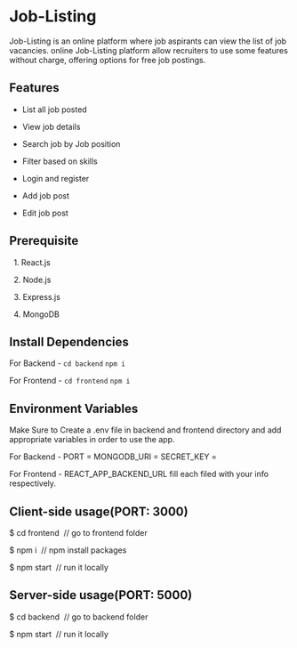
# Job-Listing

Job-Listing is an online platform where job aspirants can view the list of job vacancies. online Job-Listing platform allow recruiters to use some features without charge, offering options for free job postings.


## Features

- List all job posted

- View job details

- Search job by Job position

- Filter based on skills

- Login and register

- Add job post

- Edit job post


## Prerequisite

&nbsp;&nbsp;1. React.js

&nbsp;&nbsp;2. Node.js

&nbsp;&nbsp;3. Express.js

&nbsp;&nbsp;4. MongoDB


## Install Dependencies

For Backend - `cd backend` `npm i`

For Frontend - `cd frontend` `npm i`

## Environment Variables

Make Sure to Create a .env file in backend and frontend directory and add appropriate variables in order to use the app.

For Backend - PORT = MONGODB_URI = SECRET_KEY = 

For Frontend - REACT_APP_BACKEND_URL fill each filed with your info respectively.


## Client-side usage(PORT: 3000)

$ cd frontend&nbsp;&nbsp;// go to frontend folder

$ npm i&nbsp;&nbsp;// npm install packages

$ npm start&nbsp;&nbsp;// run it locally


## Server-side usage(PORT: 5000)

$ cd backend&nbsp;&nbsp;// go to backend folder

$ npm start&nbsp;&nbsp;//  run it locally